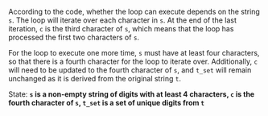 According to the code, whether the loop can execute depends on the string `s`. The loop will iterate over each character in `s`. At the end of the last iteration, `c` is the third character of `s`, which means that the loop has processed the first two characters of `s`. 

For the loop to execute one more time, `s` must have at least four characters, so that there is a fourth character for the loop to iterate over. Additionally, `c` will need to be updated to the fourth character of `s`, and `t_set` will remain unchanged as it is derived from the original string `t`.

State: **`s` is a non-empty string of digits with at least 4 characters, `c` is the fourth character of `s`, `t_set` is a set of unique digits from `t`**